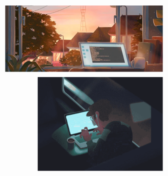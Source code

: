 ![logo](https://github.com/Jason-cloud-1/Jason-Cloud-1/blob/main/chuang.webp)  

<img align="right" alt="Hard working!" width="400" src="https://github.com/Jason-cloud-1/Jason-Cloud-1/blob/main/train.gif">
 

